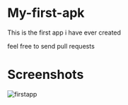 # My-first-apk
This is the first app i have ever created

feel free to send pull requests
# Screenshots
![firstapp](https://user-images.githubusercontent.com/106897123/230719872-b27bc1e5-eecd-475c-b8d0-104e9a848516.jpg)
